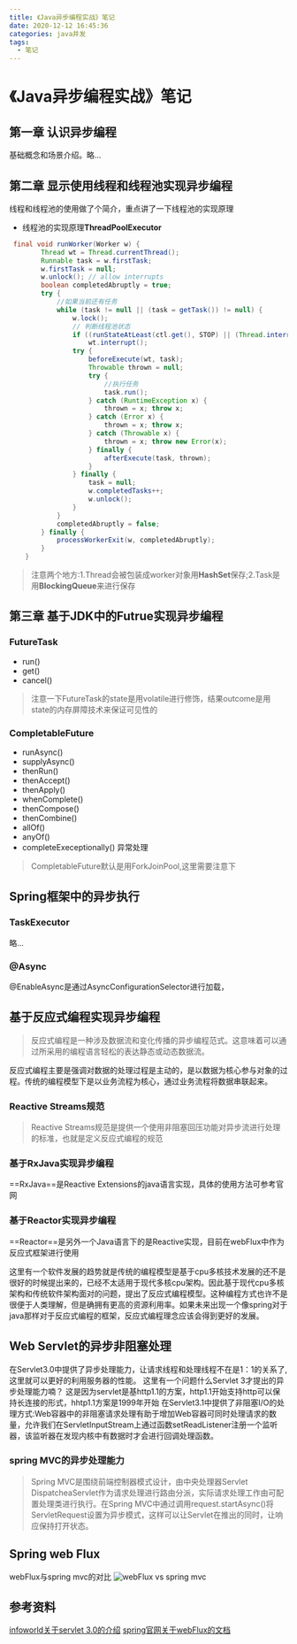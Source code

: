 ```yaml
---
title: 《Java异步编程实战》笔记
date: 2020-12-12 16:45:36
categories: java并发
tags:
  - 笔记
---
```


# 《Java异步编程实战》笔记

## 第一章 认识异步编程
基础概念和场景介绍。略...

## 第二章 显示使用线程和线程池实现异步编程
线程和线程池的使用做了个简介，重点讲了一下线程池的实现原理

- 线程池的实现原理<b>ThreadPoolExecutor</b>

```java
 final void runWorker(Worker w) {
        Thread wt = Thread.currentThread();
        Runnable task = w.firstTask;
        w.firstTask = null;
        w.unlock(); // allow interrupts
        boolean completedAbruptly = true;
        try {
            //如果当前还有任务
            while (task != null || (task = getTask()) != null) {
                w.lock();
                // 判断线程池状态
                if ((runStateAtLeast(ctl.get(), STOP) || (Thread.interrupted() && runStateAtLeast(ctl.get(), STOP))) && !wt.isInterrupted())
                    wt.interrupt();
                try {
                    beforeExecute(wt, task);
                    Throwable thrown = null;
                    try {
                        //执行任务
                        task.run();
                    } catch (RuntimeException x) {
                        thrown = x; throw x;
                    } catch (Error x) {
                        thrown = x; throw x;
                    } catch (Throwable x) {
                        thrown = x; throw new Error(x);
                    } finally {
                        afterExecute(task, thrown);
                    }
                } finally {
                    task = null;
                    w.completedTasks++;
                    w.unlock();
                }
            }
            completedAbruptly = false;
        } finally {
            processWorkerExit(w, completedAbruptly);
        }
    }
```

> 注意两个地方:1.Thread会被包装成worker对象用<b>HashSet</b>保存;2.Task是用<b>BlockingQueue</b>来进行保存

## 第三章 基于JDK中的Futrue实现异步编程

### FutureTask
- run()
- get()
- cancel()
> 注意一下FutureTask的state是用volatile进行修饰，结果outcome是用state的内存屏障技术来保证可见性的

### CompletableFuture
- runAsync()
- supplyAsync()
- thenRun()
- thenAccept()
- thenApply()
- whenComplete()
- thenCompose()
- thenCombine()
- allOf()
- anyOf()
- completeExeceptionally() 异常处理

> CompletableFuture默认是用ForkJoinPool,这里需要注意下

## Spring框架中的异步执行

### TaskExecutor
略...

### @Async

@EnableAsync是通过AsyncConfigurationSelector进行加载，

## 基于反应式编程实现异步编程

> 反应式编程是一种涉及数据流和变化传播的异步编程范式。这意味着可以通过所采用的编程语言轻松的表达静态或动态数据流。

反应式编程主要是强调对数据的处理过程是主动的，是以数据为核心参与对象的过程。传统的编程模型下是以业务流程为核心，通过业务流程将数据串联起来。

### Reactive Streams规范
>  Reactive Streams规范是提供一个使用非阻塞回压功能对异步流进行处理的标准，也就是定义反应式编程的规范

### 基于RxJava实现异步编程
==RxJava==是Reactive Extensions的java语言实现，具体的使用方法可参考官网


### 基于Reactor实现异步编程
==Reactor==是另外一个Java语言下的是Reactive实现，目前在webFlux中作为反应式框架进行使用


这里有一个软件发展的趋势就是传统的编程模型是基于cpu多核技术发展的还不是很好的时候提出来的，已经不太适用于现代多核cpu架构。因此基于现代cpu多核架构和传统软件架构面对的问题，提出了反应式编程模型。这种编程方式也许不是很便于人类理解，但是确拥有更高的资源利用率。如果未来出现一个像spring对于java那样对于反应式编程的框架，反应式编程理念应该会得到更好的发展。

## Web Servlet的异步非阻塞处理

在Servlet3.0中提供了异步处理能力，让请求线程和处理线程不在是1：1的关系了,这里就可以更好的利用服务器的性能。
这里有一个问题什么Servlet 3才提出的异步处理能力喃？
这是因为servlet是基http1.1的方案，http1.1开始支持http可以保持长连接的形式，hhtp1.1方案是1999年开始
在Servlet3.1中提供了非阻塞I/O的处理方式:Web容器中的非阻塞请求处理有助于增加Web容器可同时处理请求的数量，允许我们在ServletInputStream上通过函数setReadListener注册一个监听器，该监听器在发现内核中有数据时才会进行回调处理函数。

### spring MVC的异步处理能力

>Spring MVC是围绕前端控制器模式设计，由中央处理器Servlet DispatcheaServlet作为请求处理进行路由分派，实际请求处理工作由可配置处理类进行执行。在Spring MVC中通过调用request.startAsync()将ServletRequest设置为异步模式，这样可以让Servlet在推出的同时，让响应保持打开状态。

## Spring web Flux
webFlux与spring mvc的对比
![webFlux vs spring mvc](https://docs.spring.io/spring-framework/docs/current/reference/html/images/spring-mvc-and-webflux-venn.png)









## 参考资料
[infoworld关于servlet 3.0的介绍](https://www.infoworld.com/article/2077995/java-concurrency-asynchronous-processing-support-in-servlet-3-0.html?page=1)
[spring官网关于webFlux的文档](https://docs.spring.io/spring-framework/docs/current/reference/html/web-reactive.html)


